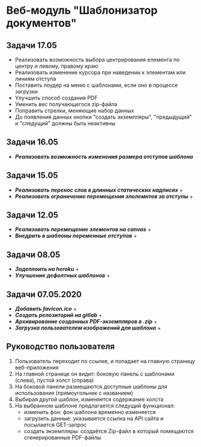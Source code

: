 # Веб-модуль "Шаблонизатор документов"

## Задачи 17.05

* Реализовать возможность выбора центрирования елемента по центру и левому, правому краю
* Реализовать изменение курсора при наведении к элементам или линиям отступа
* Поставить лоудер на меню с шаблонами, если оно в процессе загрузки
* Улучшить способ создания PDF
* Уменить вес получающегося zip-файла
* Поправить стрелки, меняющие набор данных
* До появления данных кнопки "создать экземпляры", "предыдущий" и "следущий" должны быть неактивны

## Задачи 16.05

* **_Реализовать возможность изменения размера отступов шаблона_**

## Задачи 15.05

* **_Реализовать перенос слов в длинных статических надписях_** +
* **_Реализовать ограничение перемещения элолемнтов за отступы_** +

## Задачи 12.05

* **_Реализовать перемещение элементов на canvas_** +
* **_Внедрить в шаблоны переменные отступов_** +

## Задачи 08.05

* **_Задеплоить на heroku_** +
* **_Улучшение дефолтных шаблонов_** +

## Задачи 07.05.2020

* **_Добавить favicon.ico_** +
* **_Создать репозиторий на gitlab_** +
* **_Архивирование созданных PDF-экземпляров в .zip_** +
* **_Загрузка пользователем изображений для шаблона_** +

## Руководство пользователя

1. Пользователь переходит по ссылке, и попадает на главную страницу веб-приложения
2. На главной странице он видит: боковую панель с шаблонами (слева), пустой холст (справа)
3. На боковой панели размещаются доступные шаблоны для использования (прямоугольник с названием)
4. Выбирая другой шаблон, изменяется содержание холста
5. На выбранном шаблоне предлагается следущий функционал:
    * изменить фон: фон шаблона временно изменяется
    * загрузить данные: указывается ссылка на API сайта и посылается GET-запрос
    * создать экземпляры: создаётся Zip-файл в который помещаются сгенерированные PDF-файлы
